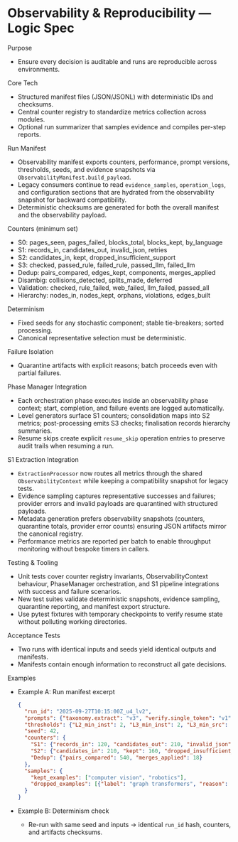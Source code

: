# Observability & Reproducibility — Logic Spec

Purpose
- Ensure every decision is auditable and runs are reproducible across environments.

Core Tech
- Structured manifest files (JSON/JSONL) with deterministic IDs and checksums.
- Central counter registry to standardize metrics collection across modules.
- Optional run summarizer that samples evidence and compiles per-step reports.

Run Manifest
- Observability manifest exports counters, performance, prompt versions, thresholds, seeds, and evidence snapshots via `ObservabilityManifest.build_payload`.
- Legacy consumers continue to read `evidence_samples`, `operation_logs`, and configuration sections that are hydrated from the observability snapshot for backward compatibility.
- Deterministic checksums are generated for both the overall manifest and the observability payload.

Counters (minimum set)
- S0: pages_seen, pages_failed, blocks_total, blocks_kept, by_language
- S1: records_in, candidates_out, invalid_json, retries
- S2: candidates_in, kept, dropped_insufficient_support
- S3: checked, passed_rule, failed_rule, passed_llm, failed_llm
- Dedup: pairs_compared, edges_kept, components, merges_applied
- Disambig: collisions_detected, splits_made, deferred
- Validation: checked, rule_failed, web_failed, llm_failed, passed_all
- Hierarchy: nodes_in, nodes_kept, orphans, violations, edges_built

Determinism
- Fixed seeds for any stochastic component; stable tie-breakers; sorted processing.
- Canonical representative selection must be deterministic.

Failure Isolation
- Quarantine artifacts with explicit reasons; batch proceeds even with partial failures.

Phase Manager Integration
- Each orchestration phase executes inside an observability phase context; start, completion, and failure events are logged automatically.
- Level generators surface S1 counters; consolidation maps into S2 metrics; post-processing emits S3 checks; finalisation records hierarchy summaries.
- Resume skips create explicit `resume_skip` operation entries to preserve audit trails when resuming a run.

S1 Extraction Integration
- `ExtractionProcessor` now routes all metrics through the shared `ObservabilityContext` while keeping a compatibility snapshot for legacy tests.
- Evidence sampling captures representative successes and failures; provider errors and invalid payloads are quarantined with structured payloads.
- Metadata generation prefers observability snapshots (counters, quarantine totals, provider error counts) ensuring JSON artifacts mirror the canonical registry.
- Performance metrics are reported per batch to enable throughput monitoring without bespoke timers in callers.

Testing & Tooling
- Unit tests cover counter registry invariants, ObservabilityContext behaviour, PhaseManager orchestration, and S1 pipeline integrations with success and failure scenarios.
- New test suites validate deterministic snapshots, evidence sampling, quarantine reporting, and manifest export structure.
- Use pytest fixtures with temporary checkpoints to verify resume state without polluting working directories.

Acceptance Tests
- Two runs with identical inputs and seeds yield identical outputs and manifests.
- Manifests contain enough information to reconstruct all gate decisions.

Examples
- Example A: Run manifest excerpt
  ```json
  {
    "run_id": "2025-09-27T10:15:00Z_u4_lv2",
    "prompts": {"taxonomy.extract": "v3", "verify.single_token": "v1"},
    "thresholds": {"L2_min_inst": 2, "L3_min_inst": 2, "L3_min_src": 3},
    "seed": 42,
    "counters": {
      "S1": {"records_in": 120, "candidates_out": 210, "invalid_json": 0},
      "S2": {"candidates_in": 210, "kept": 160, "dropped_insufficient_support": 50},
      "Dedup": {"pairs_compared": 540, "merges_applied": 18}
    },
    "samples": {
      "kept_examples": ["computer vision", "robotics"],
      "dropped_examples": [{"label": "graph transformers", "reason": "inst_count=1"}]
    }
  }
  ```

- Example B: Determinism check
  - Re-run with same seed and inputs → identical `run_id` hash, counters, and artifacts checksums.
